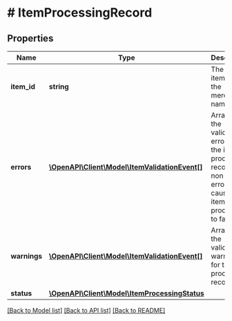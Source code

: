 # # ItemProcessingRecord

## Properties

Name | Type | Description | Notes
------------ | ------------- | ------------- | -------------
**item_id** | **string** | The catalog item id in the merchant namespace | [optional]
**errors** | [**\OpenAPI\Client\Model\ItemValidationEvent[]**](ItemValidationEvent.md) | Array with the validation errors for the item processing record. A non empty errors list causes the item processing to fail. | [optional]
**warnings** | [**\OpenAPI\Client\Model\ItemValidationEvent[]**](ItemValidationEvent.md) | Array with the validation warnings for the item processing record | [optional]
**status** | [**\OpenAPI\Client\Model\ItemProcessingStatus**](ItemProcessingStatus.md) |  | [optional]

[[Back to Model list]](../../README.md#models) [[Back to API list]](../../README.md#endpoints) [[Back to README]](../../README.md)
